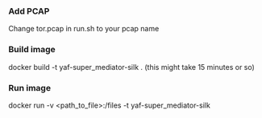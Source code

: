 ### Add PCAP
Change tor.pcap in run.sh to your pcap name

###  Build image
docker build -t yaf-super_mediator-silk . (this might take 15 minutes or so)

### Run image
docker run -v <path_to_file>:/files -t yaf-super_mediator-silk

